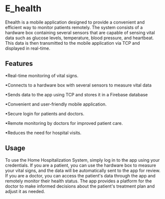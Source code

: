 # E_health

Ehealth is a mobile application designed to provide a convenient and efficient way to monitor patients remotely. The system consists of a hardware box containing several sensors that are capable of sensing vital data such as glucose levels, temperature, blood pressure, and heartbeat. This data is then transmitted to the mobile application via TCP and displayed in real-time.

## Features
•Real-time monitoring of vital signs.

•Connects to a hardware box with several sensors to measure vital data

•Sends data to the app using TCP and stores it in a Firebase database

•Convenient and user-friendly mobile application.

•Secure login for patients and doctors.

•Remote monitoring by doctors for improved patient care.

•Reduces the need for hospital visits.

## Usage
To use the Home Hospitalization System, simply log in to the app using your credentials. If you are a patient, you can use the hardware box to measure your vital signs, and the data will be automatically sent to the app for review. If you are a doctor, you can access the patient's data through the app and remotely monitor their health status. The app provides a platform for the doctor to make informed decisions about the patient's treatment plan and adjust it as needed.
